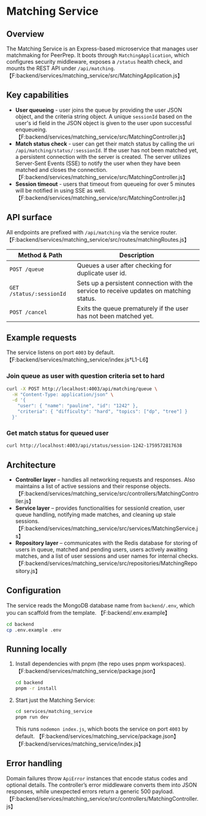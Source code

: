 # Matching Service

## Overview
The Matching Service is an Express-based microservice that manages user matchmaking for PeerPrep. It boots through `MatchingApplication`, which configures security middleware, exposes a `/status` health check, and mounts the REST API under `/api/matching`. 【F:backend/services/matching_service/src/MatchingApplication.js】

## Key capabilities
- **User queueing** - user joins the queue by providing the user JSON object, and the criteria string object. A unique `sessionId` based on the user's id field in the JSON object is given to the user upon successful enqueueing. 【F:backend/services/matching_service/src/MatchingController.js】
- **Match status check** - user can get their match status by calling the uri `/api/matching/status/:sessionId`. If the user has not been matched yet, a persistent connection with the server is created. The server utilizes Server-Sent Events (SSE) to notify the user when they have been matched and closes the connection.【F:backend/services/matching_service/src/MatchingController.js】
- **Session timeout** - users that timeout from queueing for over 5 minutes will be notified in using SSE as well.【F:backend/services/matching_service/src/MatchingController.js】

## API surface
All endpoints are prefixed with `/api/matching` via the service router. 【F:backend/services/matching_service/src/routes/matchingRoutes.js】

| Method & Path | Description |
| --- | --- |
| `POST /queue` | Queues a user after checking for duplicate user id. |
| `GET /status/:sessionId` | Sets up a persistent connection with the service to receive updates on matching status. |
| `POST /cancel` | Exits the queue prematurely if the user has not been matched yet. |

## Example requests
The service listens on port `4003` by default. 【F:backend/services/matching_service/index.js†L1-L6】

### Join queue as user with question criteria set to hard
```bash
curl -X POST http://localhost:4003/api/matching/queue \
  -H "Content-Type: application/json" \
  -d '{
    "user": { "name": "pauline", "id": "1242" },
    "criteria": { "difficulty": "hard", "topics": ["dp", "tree"] }
  }'
```

### Get match status for queued user
```bash
curl http://localhost:4003/api/status/session-1242-1759572817638
```

## Architecture
- **Controller layer** – handles all networking requests and responses. Also maintains a list of active sessions and their response objects.【F:backend/services/matching_service/src/controllers/MatchingController.js】
- **Service layer** – provides functionalities for sessionId creation, user queue handling, notifying made matches, and cleaning up stale sessions.【F:backend/services/matching_service/src/services/MatchingService.js】
- **Repository layer** – communicates with the Redis database for storing of users in queue, matched and pending users, users actively awaiting matches, and a list of user sessions and user names for internal checks.【F:backend/services/matching_service/src/repositories/MatchingRepository.js】

## Configuration
The service reads the MongoDB database name from `backend/.env`, which you can scaffold from the template. 【F:backend/.env.example】

```bash
cd backend
cp .env.example .env
```

## Running locally
1. Install dependencies with pnpm (the repo uses pnpm workspaces). 【F:backend/services/matching_service/package.json】
   ```bash
   cd backend
   pnpm -r install
   ```
2. Start just the Matching Service:
   ```bash
   cd services/matching_service
   pnpm run dev
   ```
   This runs `nodemon index.js`, which boots the service on port `4003` by default. 【F:backend/services/matching_service/package.json】【F:backend/services/matching_service/index.js】

## Error handling
Domain failures throw `ApiError` instances that encode status codes and optional details. The controller’s error middleware converts them into JSON responses, while unexpected errors return a generic 500 payload. 【F:backend/services/matching_service/src/controllers/MatchingController.js】